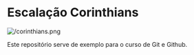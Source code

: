 # Escalação Corinthians

![/corinthians.png](CORINTHIANS)

Este repositório serve de exemplo para o curso de Git e Github.
